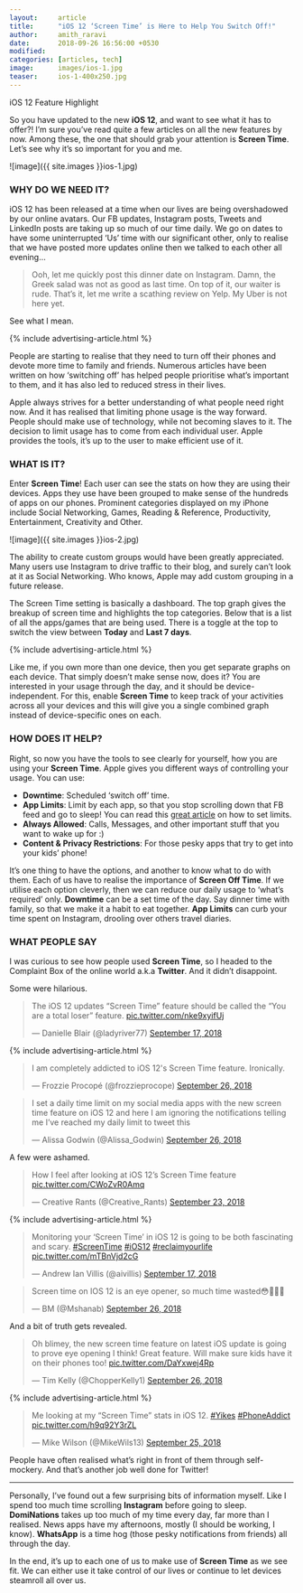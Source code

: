 ```yaml
---
layout:     article
title:      "iOS 12 ‘Screen Time’ is Here to Help You Switch Off!"
author:     amith_raravi
date:       2018-09-26 16:56:00 +0530
modified:   
categories: [articles, tech]
image:      images/ios-1.jpg
teaser:     ios-1-400x250.jpg
---
```


iOS 12 Feature Highlight

So you have updated to the new **iOS 12**, and want to see what it has to offer?! I’m sure you’ve read quite a few articles on all the new features by now. Among these, the one that should grab your attention is **Screen Time**. Let’s see why it’s so important for you and me.

![image]({{ site.images }}ios-1.jpg)

### WHY DO WE NEED IT?

iOS 12 has been released at a time when our lives are being overshadowed by our online avatars. Our FB updates, Instagram posts, Tweets and LinkedIn posts are taking up so much of our time daily. We go on dates to have some uninterrupted ‘Us’ time with our significant other, only to realise that we have posted more updates online then we talked to each other all evening…

>Ooh, let me quickly post this dinner date on Instagram. Damn, the Greek salad was not as good as last time. On top of it, our waiter is rude. That’s it, let me write a scathing review on Yelp. My Uber is not here yet.

See what I mean.

{% include advertising-article.html %}

People are starting to realise that they need to turn off their phones and devote more time to family and friends. Numerous articles have been written on how ‘switching off’ has helped people prioritise what’s important to them, and it has also led to reduced stress in their lives.

Apple always strives for a better understanding of what people need right now. And it has realised that limiting phone usage is the way forward. People should make use of technology, while not becoming slaves to it. The decision to limit usage has to come from each individual user. Apple provides the tools, it’s up to the user to make efficient use of it.

### WHAT IS IT?

Enter **Screen Time**! Each user can see the stats on how they are using their devices. Apps they use have been grouped to make sense of the hundreds of apps on our phones. Prominent categories displayed on my iPhone include Social Networking, Games, Reading & Reference, Productivity, Entertainment, Creativity and Other.

![image]({{ site.images }}ios-2.jpg)

The ability to create custom groups would have been greatly appreciated. Many users use Instagram to drive traffic to their blog, and surely can’t look at it as Social Networking. Who knows, Apple may add custom grouping in a future release.

The Screen Time setting is basically a dashboard. The top graph gives the breakup of screen time and highlights the top categories. Below that is a list of all the apps/games that are being used. There is a toggle at the top to switch the view between **Today** and **Last 7 days**.

{% include advertising-article.html %}

Like me, if you own more than one device, then you get separate graphs on each device. That simply doesn’t make sense now, does it? You are interested in your usage through the day, and it should be device-independent. For this, enable **Screen Time** to keep track of your activities across all your devices and this will give you a single combined graph instead of device-specific ones on each.

### HOW DOES IT HELP?

Right, so now you have the tools to see clearly for yourself, how you are using your **Screen Time**. Apple gives you different ways of controlling your usage. You can use:
* **Downtime**: Scheduled ‘switch off’ time.
* **App Limits**: Limit by each app, so that you stop scrolling down that FB feed and go to sleep! You can read this [great article](https://www.tomsguide.com/us/ios-12-tips-and-tricks,review-5538-6.html) on how to set limits.
* **Always Allowed**: Calls, Messages, and other important stuff that you want to wake up for :)
* **Content & Privacy Restrictions**: For those pesky apps that try to get into your kids’ phone!

It’s one thing to have the options, and another to know what to do with them. Each of us have to realise the importance of **Screen Off Time**. If we utilise each option cleverly, then we can reduce our daily usage to ‘what’s required’ only. **Downtime** can be a set time of the day. Say dinner time with family, so that we make it a habit to eat together. **App Limits** can curb your time spent on Instagram, drooling over others travel diaries.

### WHAT PEOPLE SAY

I was curious to see how people used **Screen Time**, so I headed to the Complaint Box of the online world a.k.a **Twitter**. And it didn’t disappoint.

Some were hilarious.

<blockquote class="twitter-tweet" data-cards="hidden" data-lang="en"><p lang="en" dir="ltr">The iOS 12 updates “Screen Time” feature should be called the “You are a total loser” feature. <a href="https://t.co/nke9xyifUj">pic.twitter.com/nke9xyifUj</a></p>&mdash; Danielle Blair (@ladyriver77) <a href="https://twitter.com/ladyriver77/status/1041831465691041792?ref_src=twsrc%5Etfw">September 17, 2018</a></blockquote> <script async src="https://platform.twitter.com/widgets.js" charset="utf-8"></script>

{% include advertising-article.html %}

<blockquote class="twitter-tweet" data-lang="en"><p lang="en" dir="ltr">I am completely addicted to iOS 12&#39;s Screen Time feature. Ironically.</p>&mdash; Frozzie Procopé (@frozzieprocope) <a href="https://twitter.com/frozzieprocope/status/1044899230073180160?ref_src=twsrc%5Etfw">September 26, 2018</a></blockquote> <script async src="https://platform.twitter.com/widgets.js" charset="utf-8"></script>

<blockquote class="twitter-tweet" data-lang="en"><p lang="en" dir="ltr">I set a daily time limit on my social media apps with the new screen time feature on iOS 12 and here I am ignoring the notifications telling me I’ve reached my daily limit to tweet this</p>&mdash; Alissa Godwin (@Alissa_Godwin) <a href="https://twitter.com/Alissa_Godwin/status/1044772658129326080?ref_src=twsrc%5Etfw">September 26, 2018</a></blockquote> <script async src="https://platform.twitter.com/widgets.js" charset="utf-8"></script>

A few were ashamed.

<blockquote class="twitter-tweet" data-lang="en"><p lang="en" dir="ltr">How I feel after looking at iOS 12’s Screen Time feature <a href="https://t.co/CWoZvR0Amq">pic.twitter.com/CWoZvR0Amq</a></p>&mdash; Creative Rants (@Creative_Rants) <a href="https://twitter.com/Creative_Rants/status/1043990136164372480?ref_src=twsrc%5Etfw">September 23, 2018</a></blockquote> <script async src="https://platform.twitter.com/widgets.js" charset="utf-8"></script>

{% include advertising-article.html %}

<blockquote class="twitter-tweet" data-cards="hidden" data-lang="en"><p lang="en" dir="ltr">Monitoring your ‘Screen Time’ in iOS 12 is going to be both fascinating and scary. <a href="https://twitter.com/hashtag/ScreenTime?src=hash&amp;ref_src=twsrc%5Etfw">#ScreenTime</a> <a href="https://twitter.com/hashtag/iOS12?src=hash&amp;ref_src=twsrc%5Etfw">#iOS12</a> <a href="https://twitter.com/hashtag/reclaimyourlife?src=hash&amp;ref_src=twsrc%5Etfw">#reclaimyourlife</a> <a href="https://t.co/mTBnVjd2cG">pic.twitter.com/mTBnVjd2cG</a></p>&mdash; Andrew Ian Villis (@aivillis) <a href="https://twitter.com/aivillis/status/1041803312113373185?ref_src=twsrc%5Etfw">September 17, 2018</a></blockquote> <script async src="https://platform.twitter.com/widgets.js" charset="utf-8"></script>

<blockquote class="twitter-tweet" data-lang="en"><p lang="en" dir="ltr">Screen time on IOS 12 is an eye opener, so much time wasted😳🙆🏿‍♂️</p>&mdash; BM (@Mshanab) <a href="https://twitter.com/Mshanab/status/1044984399111081986?ref_src=twsrc%5Etfw">September 26, 2018</a></blockquote> <script async src="https://platform.twitter.com/widgets.js" charset="utf-8"></script>

And a bit of truth gets revealed.

<blockquote class="twitter-tweet" data-cards="hidden" data-lang="en"><p lang="en" dir="ltr">Oh blimey, the new screen time feature on latest iOS update is going to prove eye opening I think! Great feature. Will make sure kids have it on their phones too! <a href="https://t.co/DaYxwej4Rp">pic.twitter.com/DaYxwej4Rp</a></p>&mdash; Tim Kelly (@ChopperKelly1) <a href="https://twitter.com/ChopperKelly1/status/1044916924264706049?ref_src=twsrc%5Etfw">September 26, 2018</a></blockquote> <script async src="https://platform.twitter.com/widgets.js" charset="utf-8"></script>

{% include advertising-article.html %}

<blockquote class="twitter-tweet" data-lang="en"><p lang="en" dir="ltr">Me looking at my “Screen Time” stats in iOS 12. <a href="https://twitter.com/hashtag/Yikes?src=hash&amp;ref_src=twsrc%5Etfw">#Yikes</a> <a href="https://twitter.com/hashtag/PhoneAddict?src=hash&amp;ref_src=twsrc%5Etfw">#PhoneAddict</a> <a href="https://t.co/h9q92Y3rZL">pic.twitter.com/h9q92Y3rZL</a></p>&mdash; Mike Wilson (@MikeWils13) <a href="https://twitter.com/MikeWils13/status/1044703912429858816?ref_src=twsrc%5Etfw">September 25, 2018</a></blockquote> <script async src="https://platform.twitter.com/widgets.js" charset="utf-8"></script>

People have often realised what’s right in front of them through self-mockery. And that’s another job well done for Twitter!

---

Personally, I’ve found out a few surprising bits of information myself. Like I spend too much time scrolling **Instagram** before going to sleep. **DomiNations** takes up too much of my time every day, far more than I realised. News apps have my afternoons, mostly (I should be working, I know). **WhatsApp** is a time hog (those pesky notifications from friends) all through the day.

In the end, it’s up to each one of us to make use of **Screen Time** as we see fit. We can either use it take control of our lives or continue to let devices steamroll all over us.
